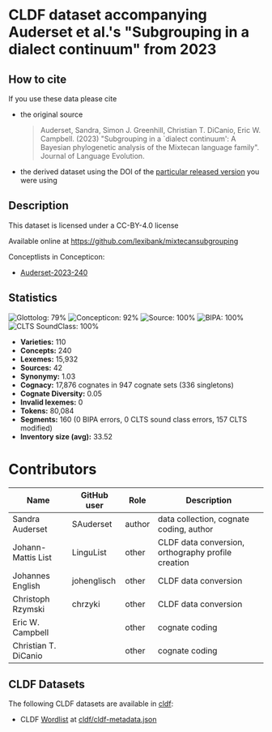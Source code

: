 # CLDF dataset accompanying Auderset et al.'s "Subgrouping in a dialect continuum" from 2023

## How to cite

If you use these data please cite
- the original source
  > Auderset, Sandra, Simon J. Greenhill, Christian T. DiCanio, Eric W. Campbell. (2023) "Subgrouping in a `dialect continuum': A Bayesian phylogenetic analysis of the Mixtecan language family". Journal of Language Evolution.
- the derived dataset using the DOI of the [particular released version](../../releases/) you were using

## Description


This dataset is licensed under a CC-BY-4.0 license

Available online at https://github.com/lexibank/mixtecansubgrouping


Conceptlists in Concepticon:
- [Auderset-2023-240](https://concepticon.clld.org/contributions/Auderset-2023-240)
## Statistics


![Glottolog: 79%](https://img.shields.io/badge/Glottolog-79%25-yellow.svg "Glottolog: 79%")
![Concepticon: 92%](https://img.shields.io/badge/Concepticon-92%25-green.svg "Concepticon: 92%")
![Source: 100%](https://img.shields.io/badge/Source-100%25-brightgreen.svg "Source: 100%")
![BIPA: 100%](https://img.shields.io/badge/BIPA-100%25-brightgreen.svg "BIPA: 100%")
![CLTS SoundClass: 100%](https://img.shields.io/badge/CLTS%20SoundClass-100%25-brightgreen.svg "CLTS SoundClass: 100%")

- **Varieties:** 110
- **Concepts:** 240
- **Lexemes:** 15,932
- **Sources:** 42
- **Synonymy:** 1.03
- **Cognacy:** 17,876 cognates in 947 cognate sets (336 singletons)
- **Cognate Diversity:** 0.05
- **Invalid lexemes:** 0
- **Tokens:** 80,084
- **Segments:** 160 (0 BIPA errors, 0 CLTS sound class errors, 157 CLTS modified)
- **Inventory size (avg):** 33.52

# Contributors

Name | GitHub user | Role | Description 
--- | --- | --- | ---
Sandra Auderset | SAuderset | author | data collection, cognate coding, author
Johann-Mattis List | LinguList | other | CLDF data conversion, orthography profile creation
Johannes English | johenglisch | other | CLDF data conversion
Christoph Rzymski | chrzyki | other | CLDF data conversion
Eric W. Campbell |  | other |cognate coding
Christian T. DiCanio | | other |cognate coding 




## CLDF Datasets

The following CLDF datasets are available in [cldf](cldf):

- CLDF [Wordlist](https://github.com/cldf/cldf/tree/master/modules/Wordlist) at [cldf/cldf-metadata.json](cldf/cldf-metadata.json)
